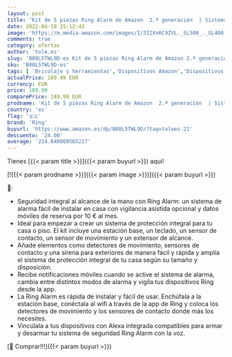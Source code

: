 ```yaml
---
layout: post
title: 'Kit de 5 piezas Ring Alarm de Amazon  2.ª generación  | Sistema de seguridad para el hogar compatible con Alexa y con vigilancia asistida opcional  sin compromisos a largo plazo'
date: 2022-04-18 15:12:43
image: 'https://m.media-amazon.com/images/I/31IXn6C9ZVL._SL500_._SL400_.jpg'
comments: true
category: ofertas
author: 'tole.es'
slug: 'B08L5TWL9D-es Kit de 5 piezas Ring Alarm de Amazon 2.ª generación |...'
sku: 'B08L5TWL9D-es'
tags: [ 'Bricolaje y herramientas','Dispositivos Amazon','Dispositivos Amazon y Accesorios','Kits de seguridad para el hogar','Prevención y seguridad','Seguridad e iluminación para hogar inteligente','Sistemas de alarma','Sistemas de seguridad para el hogar','alexa','ring','🇪🇸', ]
actualPrice: 189.99 EUR
currency: EUR
price: 189.99
comparePrice: 249.99 EUR
prodname: 'Kit de 5 piezas Ring Alarm de Amazon  2.ª generación  | Sistema de seguridad para el hogar compatible con Alexa y con vigilancia asistida opcional  sin compromisos a largo plazo'
country: 'es'
flag: '🇪🇸'
brand: 'Ring'
buyurl: 'https://www.amazon.es/dp/B08L5TWL9D/?tag=tolees-21'
descuento: '24.00'
average: '214.040869565217'
---
```


Tienes [{{< param title >}}]({{< param buyurl >}}) aqui!

[![{{< param prodname >}}]({{< param image >}})]({{< param buyurl >}})

🔎:

- Seguridad integral al alcance de la mano con Ring Alarm: un sistema de alarma fácil de instalar en casa con vigilancia asistida opcional y datos móviles de reserva por 10 € al mes.
- Ideal para empezar a crear un sistema de protección integral para tu casa o piso. El kit incluye una estación base, un teclado, un sensor de contacto, un sensor de movimiento y un extensor de alcance.
- Añade elementos como detectores de movimiento, sensores de contacto y una sirena para exteriores de manera fácil y rápida y amplía el sistema de protección integral de tu casa según su tamaño y disposición.
- Recibe notificaciones móviles cuando se active el sistema de alarma, cambia entre distintos modos de alarma y vigila tus dispositivos Ring desde la app.
- La Ring Alarm es rápida de instalar y fácil de usar. Enchúfala a la estación base, conéctala al wifi a través de la app de Ring y coloca los detectores de movimiento y los sensores de contacto donde más los necesites.
- Vincúlala a tus dispositivos con Alexa integrada compatibles para armar y desarmar tu sistema de seguridad Ring Alarm con la voz.

[🛒 Comprar!!!]({{< param buyurl >}})
